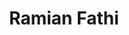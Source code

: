 ---
title: Ramian Fathi
organization: ESRI/ VOST THW
talk: "Digital Volunteers in Disaster Management "
---